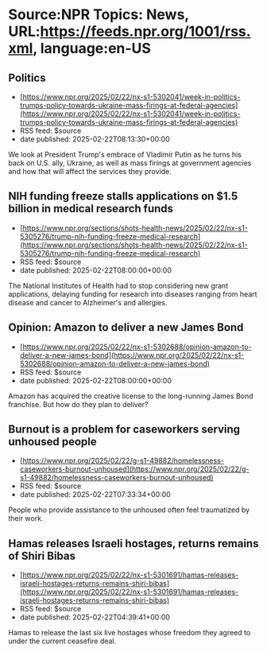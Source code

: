 # Source:NPR Topics: News, URL:https://feeds.npr.org/1001/rss.xml, language:en-US

## Politics
 - [https://www.npr.org/2025/02/22/nx-s1-5302041/week-in-politics-trumps-policy-towards-ukraine-mass-firings-at-federal-agencies](https://www.npr.org/2025/02/22/nx-s1-5302041/week-in-politics-trumps-policy-towards-ukraine-mass-firings-at-federal-agencies)
 - RSS feed: $source
 - date published: 2025-02-22T08:13:30+00:00

We look at President Trump's embrace of Vladimir Putin as he turns his back on U.S. ally, Ukraine, as well as mass firings at government agencies and how that will affect the services they provide.

## NIH funding freeze stalls applications on $1.5 billion in medical research funds
 - [https://www.npr.org/sections/shots-health-news/2025/02/22/nx-s1-5305276/trump-nih-funding-freeze-medical-research](https://www.npr.org/sections/shots-health-news/2025/02/22/nx-s1-5305276/trump-nih-funding-freeze-medical-research)
 - RSS feed: $source
 - date published: 2025-02-22T08:00:00+00:00

The National Institutes of Health had to stop considering new grant applications, delaying funding for research into diseases ranging from heart disease and cancer to Alzheimer's and allergies.

## Opinion: Amazon to deliver a new James Bond
 - [https://www.npr.org/2025/02/22/nx-s1-5302688/opinion-amazon-to-deliver-a-new-james-bond](https://www.npr.org/2025/02/22/nx-s1-5302688/opinion-amazon-to-deliver-a-new-james-bond)
 - RSS feed: $source
 - date published: 2025-02-22T08:00:00+00:00

Amazon has acquired the creative license to the long-running James Bond franchise. But how do they plan to deliver?

## Burnout is a problem for caseworkers serving unhoused people
 - [https://www.npr.org/2025/02/22/g-s1-49882/homelessness-caseworkers-burnout-unhoused](https://www.npr.org/2025/02/22/g-s1-49882/homelessness-caseworkers-burnout-unhoused)
 - RSS feed: $source
 - date published: 2025-02-22T07:33:34+00:00

People who provide assistance to the unhoused often feel traumatized by their work.

## Hamas releases Israeli hostages, returns remains of Shiri Bibas
 - [https://www.npr.org/2025/02/22/nx-s1-5301691/hamas-releases-israeli-hostages-returns-remains-shiri-bibas](https://www.npr.org/2025/02/22/nx-s1-5301691/hamas-releases-israeli-hostages-returns-remains-shiri-bibas)
 - RSS feed: $source
 - date published: 2025-02-22T04:39:41+00:00

Hamas to release the last six live hostages whose freedom they agreed to under the current ceasefire deal.

